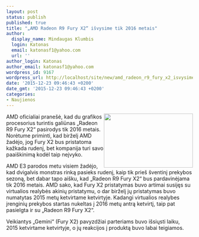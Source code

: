 ```yaml
---
layout: post
status: publish
published: true
title: "„AMD Radeon R9 Fury X2“ išvysime tik 2016 metais"
author:
  display_name: Mindaugas Klumbis
  login: Katonas
  email: katonasf1@yahoo.com
  url: ''
author_login: Katonas
author_email: katonasf1@yahoo.com
wordpress_id: 9167
wordpress_url: http://localhost/site/new/amd_radeon_r9_fury_x2_isvysime_tik_2016_metais/
date: '2015-12-23 09:46:43 +0200'
date_gmt: '2015-12-23 09:46:43 +0200'
categories:
- Naujienos
---
```

<p>
	<a href="http://technews.lt/userfiles/Radeon-R9-Fury-X2(1).jpg"><img alt="" src="http://technews.lt/userfiles/Radeon-R9-Fury-X2(1).jpg" style="width: 240px; height: 146px; float: right;" /></a>AMD oficialiai prane&scaron;ė, kad du grafikos procesorius turintis galiūnas &bdquo;Radeon R9 Fury X2&ldquo; pasirodys tik 2016 metais. Norėtume priminti, kad birželį AMD žadėjo, jog Fury X2 bus pristatoma kažkada rudenį, bet kompanija turi savo paai&scaron;kinimą kodėl taip neįvyko.</p>
<p>
	AMD E3 parodos metu visiem žadėjo, kad dvigalvis monstras rinką pasieks rudenį, kaip tik prie&scaron; &scaron;ventinį prekybos sezoną, bet dabar tapo ai&scaron;ku, kad &bdquo;Radeon R9 Fury X2&ldquo; bus pardavinėjama tik 2016 metais. AMD sako, kad Fury X2 pristatymas buvo artimai susijęs su virtualios realybės akinių pristatymu, o dar birželį jų pristatymas buvo numatytas 2015 metų ketvirtame ketvirtyje. Kadangi virtualios realybes įrenginių prekybos startas nukeltas į 2016 metų antrą ketvirtį, taip pat pasielgta ir su &bdquo;Radeon R9 Fury X2&ldquo;.</p>
<p>
	Veikiantys &bdquo;Gemini&ldquo; (Fury X2) pavyzdžiai parteriams buvo i&scaron;siųsti laiku, 2015 ketvirtame ketvirtyje, o jų reakcijos į produktą buvo labai teigiamos.</p>
